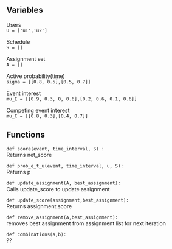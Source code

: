 ## Variables
Users  
`U = ['u1','u2']`   

Schedule  
`S = []`  

Assignment set            
`A = []`        

Active probability(time)  
`sigma = [[0.8, 0.5],[0.5, 0.7]]`      

Event interest                
`mu_E = [[0.9, 0.3, 0, 0.6],[0.2, 0.6, 0.1, 0.6]]`   

Competing event interest  
`mu_C = [[0.8, 0.3],[0.4, 0.7]]`                     


## Functions
`def score(event, time_interval, S) :`   
Returns net_score
       


`def prob_e_t_u(event, time_interval, u, S):`   
Returns p
       
       
`def update_assignment(A, best_assignment):`   
Calls update_score to update assignment 


`def update_score(assignment,best_assignment):`   
Returns assignment.score
        
    
`def remove_assignment(A,best_assignment):`     
removes best assignment from assignment list for next iteration


`def combinations(a,b):`   
??